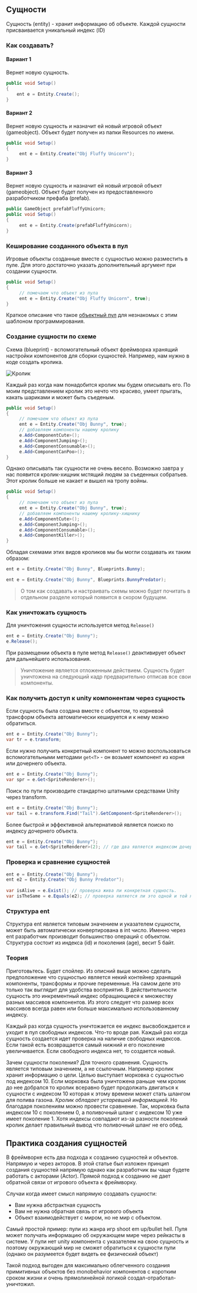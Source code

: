 ## Сущности

Сущность (entity) - хранит информацию об объекте. Каждой сущности присваивается уникальный индекс (ID) 

### Как создавать?

#### Вариант 1
Вернет новую сущность.
```csharp
public void Setup()
{
    ent e = Entity.Create();
}
```
#### Вариант 2
Вернет новую сущность и назначит ей новый игровой объект (gameobject). Объект будет получен из папки Resources по имени.
```csharp
public void Setup()
{    
     ent e = Entity.Create("Obj Fluffy Unicorn");
}
```
#### Вариант 3
Вернет новую сущность и назначит ей новый игровой объект (gameobject). Объект будет получен из предоставленного разработчиком префаба (prefab).
```csharp
public GameObject prefabFluffyUnicorn;
public void Setup()
{    
     ent e = Entity.Create(prefabFluffyUnicorn);
}
```

### Кеширование созданного объекта в пул

Игровые объекты созданные вместе с сущностью можно разместить в пуле. Для этого достаточно указать дополнительный аргумент при создании сущности.
```csharp
public void Setup()
{    
     // помечаем что объект из пула
     ent e = Entity.Create("Obj Fluffy Unicorn", true);
}
```
Краткое описание что такое [объектный пул](https://ru.wikipedia.org/wiki/%D0%9E%D0%B1%D1%8A%D0%B5%D0%BA%D1%82%D0%BD%D1%8B%D0%B9_%D0%BF%D1%83%D0%BB) для незнакомых с этим шаблоном программирования.

### Создание сущности по схеме
Схема (blueprint) - вспомогательный объект фреймворка хранящий настройки компонентов для сборки сущностей.
Например, нам нужно в коде создать кролика.

![Кролик](https://i.gyazo.com/dc5859bf7bffa6954276844ed851afa4.png)

Каждый раз когда нам понадобится кролик мы будем описывать его. По моим представлением кролик это нечто что красиво, умеет прыгать, какать шариками и может быть съеденым. 
```csharp
public void Setup()
{    
     // помечаем что объект из пула
     ent e = Entity.Create("Obj Bunny", true);
     // добавляем компоненты нашему кролику
     e.Add<ComponentCute>();
     e.Add<ComponentJumping>();
     e.Add<ComponentConsumable>();
     e.Add<ComponentCanPoo>();
}
```
Однако описывать так сущности не очень весело. Возможно завтра у нас появится кролик-хищник мстящий людям за съеденных собратьев. Этот кролик больше не какает и вышел на тропу войны.

```csharp
public void Setup()
{    
     // помечаем что объект из пула
     ent e = Entity.Create("Obj Bunny", true);
     // добавляем компоненты нашему кролику-хищнику
     e.Add<ComponentCute>();
     e.Add<ComponentJumping>();
     e.Add<ComponentConsumable>();
     e.Add<ComponentKiller>();
}
```

Обладая схемами этих видов кроликов мы бы могли создавать их таким образом:

```csharp
ent e = Entity.Create("Obj Bunny", Blueprints.Bunny);
```
```csharp
ent e = Entity.Create("Obj Bunny", Blueprints.BunnyPredator);
```

> О том как создавать и настраивать схемы можно будет почитать в отдельном разделе который появится в скором будущем.


### Как уничтожать сущность
Для уничтожения сущности используется метод ```Release()```
```csharp
ent e = Entity.Create("Obj Bunny");
e.Release();
```
При размещении объекта в пуле метод ```Release()``` деактивирует объект для дальнейшего использования.

> Уничтожение является отложенным действием. Сущность будет уничтожена на следующий кадр предварительно отписав все свои компоненты.

### Как получить доступ к unity компонентам через сущность
Если сущность была создана вместе с объектом, то корневой трансформ объекта автоматически кешируется и к нему можно обратиться.
```csharp
ent e = Entity.Create("Obj Bunny");
var tr = e.transform;
```
Если нужно получить конкретный компонент то можно воспользоваться вспомогательными методами ```get<T>``` - он возьмет компонент из корня или дочернего объекта.
```csharp
ent e = Entity.Create("Obj Bunny");
var spr = e.Get<SpriteRenderer>();
```
Поиск по пути производите стандартно штатными средствами Unity через transform.
```csharp
ent e = Entity.Create("Obj Bunny");
var tail = e.transform.Find("Tail").GetComponent<SpriteRenderer>();
```
Более быстрой и эффективной альтернативой является поиско по индексу дочернего объекта. 
```csharp
ent e = Entity.Create("Obj Bunny");
var tail = e.Get<SpriteRenderer>(2); // где два является индексом дочернего объекта в кролике. Допустим, это хвостик.
```

### Проверка и сравнение сущностей

```csharp
ent e = Entity.Create("Obj Bunny");
ent e2 = Entity.Create("Obj Bunny Predator");
			
var isAlive = e.Exist(); // проверка жива ли конкретная сущность.
var isTheSame = e.Equals(e2); // проверка является ли это одной и той же сущностью.
```


### Структура ent
Структура ent является типовым значением и указателем сущности, может быть автоматически конвертирована в int число.  Именно через ent разработчик производит большинство операций с объектом. Структура состоит из индекса (id) и поколения (age), весит 5 байт.


### Теория
Приготовьтесь. Будет спойлер. Из описний выше можно сделать предположение что сущностью является некий контейнер хранящий компоненты, трансформы и прочие переменные. На самом деле это только так выглядит для удобства восприятия. В действительности сущность это инкрементный индекс обращающиеся к множеству разных массивов компонентов. Из этого следует что размер всех массивов всегда равен или больше максимально использованному индексу.

Каждый раз когда сущность уничтожается ее индекс высвобождается и уходит в пул свободных индексов. Что-то вроде рая.
Каждый раз когда сущность создается идет проверка на наличие свободных индексов. Если такой есть возвращается самый нижний и его поколение увеличивается. Если свободного индекса нет, то создается новый.

Зачем сущности поколения? Для точного сравнения. Сущность является типовым значением, а не ссылочным. Например кролик хранит информацию о цели. Целью выступает морковка с сущностью под индексом 10. Если морковка была уничтожена раньше чем кролик до нее добрался то кролик всеравно будет продолжать двигаться к cущности с индексом 10 которая к этому времени может стать шлангом для полива газона. _Кролик обладает устаревшей информацией_. Но благодаря поколениям можно провести сравнение. Так, морковка была индексом 10 с поколением 0, а поливочный шланг с индексом 10 уже имеет поколение 1. Хотя индексы совпадают из-за разности поколений кролик делает правильный вывод что поливочный шланг не его обед.


## Практика создания сущностей
В фреймворке есть два подхода к созданию сущностей и объектов. Напрямую и через акторов. В этой статье был изложен принцип создания сущностей напрямую однако как разработчик вы чаще будете работать с акторами (Actor). Прямой подход к созданию не дает обратной связи от игрового объекта к фреймворку.

Случаи когда имеет смысл напрямую создавать сущности:
- Вам нужна абстрактная сущность
- Вам не нужна обратная связь от игрового объекта
- Объект взаимодействует с миром, но не мир с объектом.

Самый простой пример: пули из жанра игр shoot em up/bullet hell. Пуля может получать информацию об окружающем мире через рейкасты в системе. У пули нет unity компонента с указателем на свою сущность и поэтому окружающий мир не сможет обратиться к сущности пули (однако он разумеется будет видеть ее физический объект) 

Такой подход выгоден для максимально облегченного создания  примитивных объектов без monobehavior компонентов с коротким сроком жизни и очень прямолинейной логикой создал-отработал-уничтожил. 
